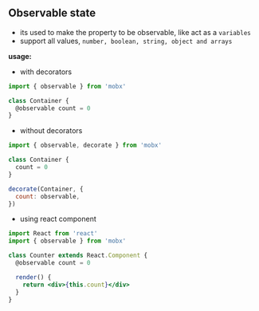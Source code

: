 ## Observable state

- its used to make the property to be observable, like act as a `variables`
- support all values, `number, boolean, string, object and arrays`

**usage:**

- with decorators

```jsx
import { observable } from 'mobx'

class Container {
  @observable count = 0
}
```

- without decorators

```jsx
import { observable, decorate } from 'mobx'

class Container {
  count = 0
}

decorate(Container, {
  count: observable,
})
```

- using react component

```jsx
import React from 'react'
import { observable } from 'mobx'

class Counter extends React.Component {
  @observable count = 0

  render() {
    return <div>{this.count}</div>
  }
}
```

